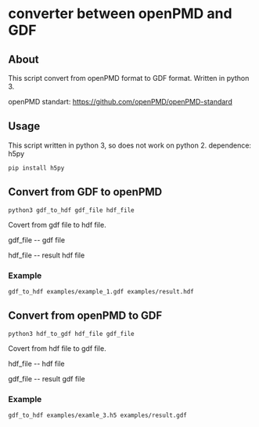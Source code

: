 # converter between openPMD and GDF

## About

This script convert from openPMD format to GDF format. Written in python 3.

openPMD standart: https://github.com/openPMD/openPMD-standard



## Usage

This script written in python 3, so does not work on python 2. 
dependence: h5py
```
pip install h5py
```
## Convert from GDF to openPMD

```
python3 gdf_to_hdf gdf_file hdf_file
```
Covert from gdf file to hdf file. 

gdf_file -- gdf file

hdf_file -- result hdf file

### Example

```
gdf_to_hdf examples/example_1.gdf examples/result.hdf

```

## Convert from openPMD to GDF

```
python3 hdf_to_gdf hdf_file gdf_file
```
Covert from hdf file to gdf file. 

hdf_file -- hdf file

gdf_file --  result gdf file


### Example

```
gdf_to_hdf examples/examle_3.h5 examples/result.gdf

```



<!--- Скрипт на 3 питоне, на втором не работает. -->
<!--- зависимости, как поставить --->
<!--- 1 сценарий: строка запуска пример, что делает параметры. Дальше - примеры из папки примеров --->

<!--- 2 сценарий: строка запуска, параметры, пример. --->


